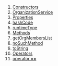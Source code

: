 1.  [Constructors](services_org_service/OrganizationService-class.html#constructors)
2.  [OrganizationService](services_org_service/OrganizationService/OrganizationService.html)
3.  [Properties](services_org_service/OrganizationService-class.html#instance-properties)
4.  [hashCode](https://api.flutter.dev/flutter/dart-core/Object/hashCode.html)
5.  [runtimeType](https://api.flutter.dev/flutter/dart-core/Object/runtimeType.html)
6.  [Methods](services_org_service/OrganizationService-class.html#instance-methods)
7.  [getOrgMembersList](services_org_service/OrganizationService/getOrgMembersList.html)
8.  [noSuchMethod](https://api.flutter.dev/flutter/dart-core/Object/noSuchMethod.html)
9.  [toString](https://api.flutter.dev/flutter/dart-core/Object/toString.html)
10. [Operators](services_org_service/OrganizationService-class.html#operators)
11. [operator
    ==](https://api.flutter.dev/flutter/dart-core/Object/operator_equals.html)

